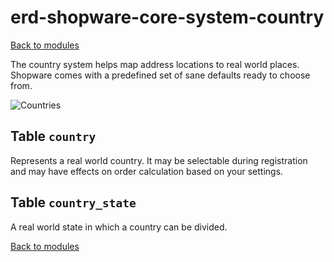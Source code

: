 # erd-shopware-core-system-country

[Back to modules](../10-modules.md)

The country system helps map address locations to real world places. Shopware comes with a predefined set of sane defaults ready to choose from.

![Countries](https://github.com/elkmod/shopware-dx/tree/0c4bd450b25734a607955d03e7f7a908abf1a386/Resources/current/60-references-internals/10-core/10-erd/dist/erd-shopware-core-system-country.png)

## Table `country`

Represents a real world country. It may be selectable during registration and may have effects on order calculation based on your settings.

## Table `country_state`

A real world state in which a country can be divided.

[Back to modules](../10-modules.md)

